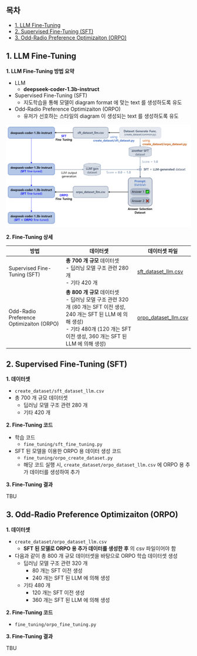 ## 목차

* [1. LLM Fine-Tuning](#1-llm-fine-tuning)
* [2. Supervised Fine-Tuning (SFT)](#2-supervised-fine-tuning-sft)
* [3. Odd-Radio Preference Optimizaiton (ORPO)](#3-odd-radio-preference-optimizaiton-orpo)

## 1. LLM Fine-Tuning

**1. LLM Fine-Tuning 방법 요약**

* LLM
  * **deepseek-coder-1.3b-instruct**
* Supervised Fine-Tuning (SFT)
  * 지도학습을 통해 모델이 diagram format 에 맞는 text 를 생성하도록 유도 
* Odd-Radio Preference Optimizaiton (ORPO)
  * 유저가 선호하는 스타일의 diagram 이 생성되는 text 를 생성하도록 유도 

![image](../../images/250312_4.PNG)

**2. Fine-Tuning 상세**

| 방법                                       | 데이터셋                                                                                                                                              | 데이터셋 파일                                                        |
|------------------------------------------|---------------------------------------------------------------------------------------------------------------------------------------------------|----------------------------------------------------------------|
| Supervised Fine-Tuning (SFT)             | **총 700 개 규모** 데이터셋<br>- 딥러닝 모델 구조 관련 280 개<br>- 기타 420 개                                                                                         | [sft_dataset_llm.csv](../create_dataset/sft_dataset_llm.csv)   |
| Odd-Radio Preference Optimizaiton (ORPO) | **총 800 개 규모** 데이터셋<br>- 딥러닝 모델 구조 관련 320 개 (80 개는 SFT 이전 생성, 240 개는 SFT 된 LLM 에 의해 생성)<br>- 기타 480개 (120 개는 SFT 이전 생성, 360 개는 SFT 된 LLM 에 의해 생성) | [orpo_dataset_llm.csv](../create_dataset/orpo_dataset_llm.csv) |

## 2. Supervised Fine-Tuning (SFT)

**1. 데이터셋**

* ```create_dataset/sft_dataset_llm.csv```
* 총 700 개 규모 데이터셋
  * 딥러닝 모델 구조 관련 280 개
  * 기타 420 개

**2. Fine-Tuning 코드**

* 학습 코드
  * ```fine_tuning/sft_fine_tuning.py```
* SFT 된 모델을 이용한 ORPO 용 데이터 생성 코드
  * ```fine_tuning/orpo_create_dataset.py```
  * 해당 코드 실행 시, ```create_dataset/orpo_dataset_llm.csv``` 에 ORPO 용 추가 데이터를 생성하여 추가

**3. Fine-Tuning 결과**

TBU

## 3. Odd-Radio Preference Optimizaiton (ORPO)

**1. 데이터셋**

* ```create_dataset/orpo_dataset_llm.csv```
  * **SFT 된 모델로 ORPO 용 추가 데이터를 생성한 후** 의 csv 파일이어야 함
* 다음과 같이 총 800 개 규모 데이터셋을 바탕으로 ORPO 학습 데이터셋 생성
  * 딥러닝 모델 구조 관련 320 개
    * 80 개는 SFT 이전 생성
    * 240 개는 SFT 된 LLM 에 의해 생성
  * 기타 480 개
    * 120 개는 SFT 이전 생성
    * 360 개는 SFT 된 LLM 에 의해 생성

**2. Fine-Tuning 코드**

* ```fine_tuning/orpo_fine_tuning.py```

**3. Fine-Tuning 결과**

TBU